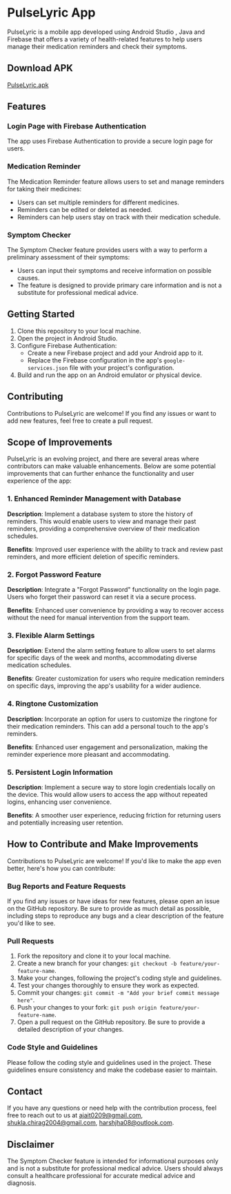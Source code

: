 # PulseLyric App

PulseLyric is a mobile app developed using Android Studio , Java and Firebase that offers a variety of health-related features to help users manage their medication reminders and check their symptoms.

## Download APK
[PulseLyric.apk](https://github.com/harshrox/PulseLyric/blob/master/PulseLyric.apk)

## Features

### Login Page with Firebase Authentication

The app uses Firebase Authentication to provide a secure login page for users.

### Medication Reminder

The Medication Reminder feature allows users to set and manage reminders for taking their medicines:

- Users can set multiple reminders for different medicines.
- Reminders can be edited or deleted as needed.
- Reminders can help users stay on track with their medication schedule.

### Symptom Checker

The Symptom Checker feature provides users with a way to perform a preliminary assessment of their symptoms:

- Users can input their symptoms and receive information on possible causes.
- The feature is designed to provide primary care information and is not a substitute for professional medical advice.

## Getting Started

1. Clone this repository to your local machine.
2. Open the project in Android Studio.
3. Configure Firebase Authentication:
   - Create a new Firebase project and add your Android app to it.
   - Replace the Firebase configuration in the app's `google-services.json` file with your project's configuration.
4. Build and run the app on an Android emulator or physical device.

## Contributing

Contributions to PulseLyric are welcome! If you find any issues or want to add new features, feel free to create a pull request.

## Scope of Improvements

PulseLyric is an evolving project, and there are several areas where contributors can make valuable enhancements. Below are some potential improvements that can further enhance the functionality and user experience of the app:

### 1. Enhanced Reminder Management with Database

**Description**: Implement a database system to store the history of reminders. This would enable users to view and manage their past reminders, providing a comprehensive overview of their medication schedules.

**Benefits**: Improved user experience with the ability to track and review past reminders, and more efficient deletion of specific reminders.

### 2. Forgot Password Feature

**Description**: Integrate a "Forgot Password" functionality on the login page. Users who forget their password can reset it via a secure process.

**Benefits**: Enhanced user convenience by providing a way to recover access without the need for manual intervention from the support team.

### 3. Flexible Alarm Settings

**Description**: Extend the alarm setting feature to allow users to set alarms for specific days of the week and months, accommodating diverse medication schedules.

**Benefits**: Greater customization for users who require medication reminders on specific days, improving the app's usability for a wider audience.

### 4. Ringtone Customization

**Description**: Incorporate an option for users to customize the ringtone for their medication reminders. This can add a personal touch to the app's reminders.

**Benefits**: Enhanced user engagement and personalization, making the reminder experience more pleasant and accommodating.

### 5. Persistent Login Information

**Description**: Implement a secure way to store login credentials locally on the device. This would allow users to access the app without repeated logins, enhancing user convenience.

**Benefits**: A smoother user experience, reducing friction for returning users and potentially increasing user retention.

## How to Contribute and Make Improvements

Contributions to PulseLyric are welcome! If you'd like to make the app even better, here's how you can contribute:

### Bug Reports and Feature Requests

If you find any issues or have ideas for new features, please open an issue on the GitHub repository. Be sure to provide as much detail as possible, including steps to reproduce any bugs and a clear description of the feature you'd like to see.

### Pull Requests

1. Fork the repository and clone it to your local machine.
2. Create a new branch for your changes: `git checkout -b feature/your-feature-name`.
3. Make your changes, following the project's coding style and guidelines.
4. Test your changes thoroughly to ensure they work as expected.
5. Commit your changes: `git commit -m "Add your brief commit message here"`.
6. Push your changes to your fork: `git push origin feature/your-feature-name`.
7. Open a pull request on the GitHub repository. Be sure to provide a detailed description of your changes.

### Code Style and Guidelines

Please follow the coding style and guidelines used in the project. These guidelines ensure consistency and make the codebase easier to maintain.

## Contact

If you have any questions or need help with the contribution process, feel free to reach out to us at [ajait0209@gmail.com](mailto:ajait0209@gmail.com), [shukla.chirag2004@gmail.com](mailto:shukla.chirag2004@gmail.com), [harshjha08@outlook.com](mailto:harshjha08@outlook.com).

## Disclaimer

The Symptom Checker feature is intended for informational purposes only and is not a substitute for professional medical advice. Users should always consult a healthcare professional for accurate medical advice and diagnosis.
